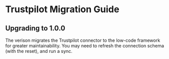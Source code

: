 # Trustpilot Migration Guide

## Upgrading to 1.0.0
The verison migrates the Trustpilot connector to the low-code framework for greater maintainability. You may need to refresh the connection schema (with the reset), and run a sync.